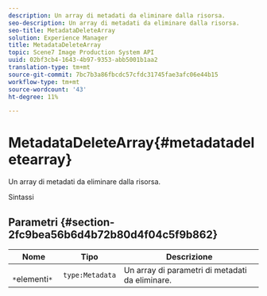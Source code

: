 ```yaml
---
description: Un array di metadati da eliminare dalla risorsa.
seo-description: Un array di metadati da eliminare dalla risorsa.
seo-title: MetadataDeleteArray
solution: Experience Manager
title: MetadataDeleteArray
topic: Scene7 Image Production System API
uuid: 02bf3cb4-1643-4b97-9353-abb5001b1aa2
translation-type: tm+mt
source-git-commit: 7bc7b3a86fbcdc57cfdc31745fae3afc06e44b15
workflow-type: tm+mt
source-wordcount: '43'
ht-degree: 11%

---
```



# MetadataDeleteArray{#metadatadeletearray}

Un array di metadati da eliminare dalla risorsa.

Sintassi

## Parametri {#section-2fc9bea56b6d4b72b80d4f04c5f9b862}

| Nome | Tipo | Descrizione |
|---|---|---|
| ` *`elementi`*` | `type:Metadata` | Un array di parametri di metadati da eliminare. |

